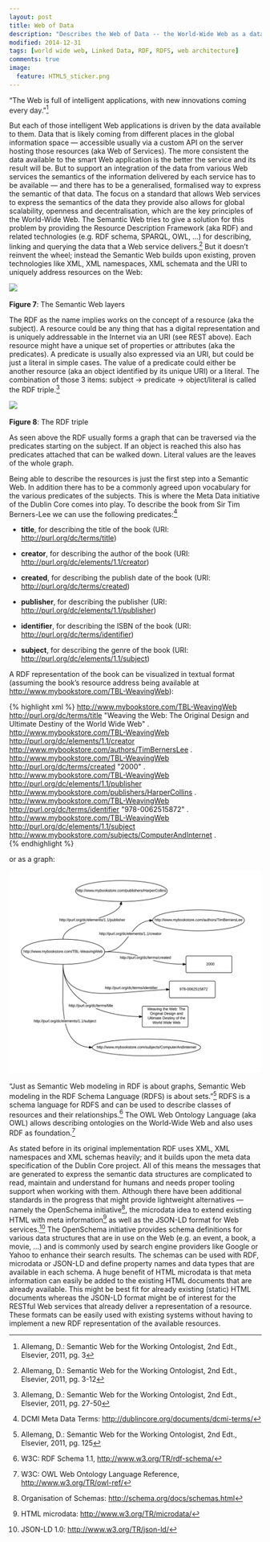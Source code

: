 ```yaml
---
layout: post
title: Web of Data
description: "Describes the Web of Data -- the World-Wide Web as a database of Linked Data"
modified: 2014-12-31
tags: [world wide web, Linked Data, RDF, RDFS, web architecture]
comments: true
image:
  feature: HTML5_sticker.png
---
```


“The Web is full of intelligent applications, with new innovations coming every
day.”[^27]

But each of those intelligent Web applications is driven by the data available to them. Data that is likely coming from different places in the global information space — accessible usually via a custom API on the server hosting those resources (aka Web of Services). The more consistent the data available to the smart Web application is the better the service and its result will be. But to support an integration of the data from various Web services the semantics of the information delivered by each service has to be available — and there has to be a generalised, formalised way to express the semantic of that data. The focus on a standard that allows Web services to express the semantics of the data they provide also allows for global scalability, openness and decentralisation, which are the key principles of the World-Wide Web. The Semantic Web tries to give a solution for this problem by providing the Resource Description Framework (aka RDF) and related technologies (e.g. RDF schema, SPARQL, OWL, …) for describing, linking and querying the data that a Web service delivers.[^28] But it doesn’t reinvent the wheel; instead the Semantic Web builds upon existing, proven technologies like XML, XML namespaces, XML schemata and the URI to uniquely address resources on the Web:

[^27]: Allemang, D.: Semantic Web for the Working Ontologist, 2nd Edt., Elsevier, 2011, pg. 3
[^28]: Allemang, D.: Semantic Web for the Working Ontologist, 2nd Edt., Elsevier, 2011, pg. 3-12

![](<http://www.w3.org/2001/12/semweb-fin/swlevels.png>)

**Figure 7**: The Semantic Web layers

The RDF as the name implies works on the concept of a resource (aka the subject). A resource could be any thing that has a digital representation and is uniquely addressable in the Internet via an URI (see REST above). Each resource might have a unique set of properties or attributes (aka the predicates). A predicate is usually also expressed via an URI, but could be just a literal in simple cases. The value of a predicate could either be another resource (aka an object identified by its unique URI) or a literal. The combination of those 3 items: subject -\> predicate -\> object/literal is called the RDF triple.[^29]

[^29]: Allemang, D.: Semantic Web for the Working Ontologist, 2nd Edt., Elsevier, 2011, pg. 27-50

![](<http://assets.devx.com/articlefigs/19556.jpg>)

**Figure 8**: The RDF triple

As seen above the RDF usually forms a graph that can be traversed via the predicates starting on the subject. If an object is reached this also has predicates attached that can be walked down. Literal values are the leaves of the whole graph.

Being able to describe the resources is just the first step into a Semantic Web.  In addition there has to be a commonly agreed upon vocabulary for the various predicates of the subjects. This is where the Meta Data initiative of the Dublin Core comes into play. To describe the book from Sir Tim Berners-Lee we can use the following predicates:[^30]

[^30]: DCMI Meta Data Terms: <http://dublincore.org/documents/dcmi-terms/>

-   **title**, for describing the title of the book (URI: <http://purl.org/dc/terms/title>)

-   **creator**, for describing the author of the book (URI: <http://purl.org/dc/elements/1.1/creator>)

-   **created**, for describing the publish date of the book (URI: <http://purl.org/dc/terms/created>)

-   **publisher**, for describing the publisher (URI: <http://purl.org/dc/elements/1.1/publisher>)

-   **identifier**, for describing the ISBN of the book (URI: <http://purl.org/dc/terms/identifier>)

-   **subject**, for describing the genre of the book (URI: <http://purl.org/dc/elements/1.1/subject>)

A RDF representation of the book can be visualized in textual format (assuming the book’s resource address being available at http://www.mybookstore.com/TBL-WeavingWeb):

{% highlight xml %}
<http://www.mybookstore.com/TBL-WeavingWeb> <http://purl.org/dc/terms/title> "Weaving the Web: The Original Design and Ultimate Destiny of the World Wide Web" .
<http://www.mybookstore.com/TBL-WeavingWeb> <http://purl.org/dc/elements/1.1/creator> <http://www.mybookstore.com/authors/TimBernersLee> .
<http://www.mybookstore.com/TBL-WeavingWeb> <http://purl.org/dc/terms/created> "2000" .
<http://www.mybookstore.com/TBL-WeavingWeb> <http://purl.org/dc/elements/1.1/publisher> <http://www.mybookstore.com/publishers/HarperCollins> .
<http://www.mybookstore.com/TBL-WeavingWeb> <http://purl.org/dc/terms/identifier> "978-0062515872" .
<http://www.mybookstore.com/TBL-WeavingWeb> <http://purl.org/dc/elements/1.1/subject> <http://www.mybookstore.com/subjects/ComputerAndInternet> .  
{% endhighlight %}

or as a graph:

![](<../images/RDF%20triple%20-%20Book.png>)

“Just as Semantic Web modeling in RDF is about graphs, Semantic Web modeling in the RDF Schema Language (RDFS) is about sets.”[^31] RDFS is a schema language for RDFS and can be used to describe classes of resources and their relationships.[^32] The OWL Web Ontology Language (aka OWL) allows describing ontologies on the World-Wide Web and also uses RDF as foundation.[^33]

[^31]: Allemang, D.: Semantic Web for the Working Ontologist, 2nd Edt., Elsevier, 2011, pg. 125
[^32]: W3C: RDF Schema 1.1, <http://www.w3.org/TR/rdf-schema/>
[^33]: W3C: OWL Web Ontology Language Reference, <http://www.w3.org/TR/owl-ref/>

As stated before in its original implementation RDF uses XML, XML namespaces and XML schemas heavily; and it builds upon the meta data specification of the Dublin Core project. All of this means the messages that are generated to express the semantic data structures are complicated to read, maintain and understand for humans and needs proper tooling support when working with them.  Although there have been additional standards in the progress that might provide lightweight alternatives — namely the OpenSchema initiative[^34], the microdata idea to extend existing HTML with meta information[^35] as well as the JSON-LD format for Web services.[^36] The OpenSchema initiative provides schema definitions for various data structures that are in use on the Web (e.g. an event, a book, a movie, …) and is commonly used by search engine providers like Google or Yahoo to enhance their search results. The schemas can be used with RDF, microdata or JSON-LD and define property names and data types that are available in each schema. A huge benefit of HTML microdata is that meta information can easily be added to the existing HTML documents that are already available. This might be best fit for already existing (static) HTML documents whereas the JSON-LD format might be of interest for the RESTful Web services that already deliver a representation of a resource. These formats can be easily used with existing systems without having to implement a new RDF representation of the available resources.

[^34]: Organisation of Schemas: <http://schema.org/docs/schemas.html>
[^35]: HTML microdata: <http://www.w3.org/TR/microdata/>
[^36]: JSON-LD 1.0: <http://www.w3.org/TR/json-ld/>
